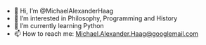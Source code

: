- 👋 Hi, I’m @MichaelAlexanderHaag
- 👀 I’m interested in Philosophy, Programming and History
- 🌱 I’m currently learning Python 
- 📫 How to reach me: Michael.Alexander.Haag@googlemail.com

<!---
MichaelAlexanderHaag/MichaelAlexanderHaag is a ✨ special ✨ repository because its `README.md` (this file) appears on your GitHub profile.
You can click the Preview link to take a look at your changes.
--->
